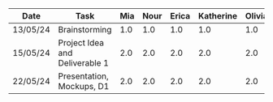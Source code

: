| Date     | Task                            | Mia       | Nour      | Erica     | Katherine | Olivia    | Kiana     |
 | -------- | --------------------------------| --------- | --------- | --------- | --------- | --------- | --------- |
 | 13/05/24 | Brainstorming                   | 1.0       | 1.0       | 1.0        | 1.0        | 1.0        |   1.0     |
 | 15/05/24 | Project Idea and Deliverable 1  | 2.0       |  2.0      | 2.0       |  2.0      |   2.0     |   2.0     |
 | 22/05/24 | Presentation, Mockups, D1       | 2.0       |  2.0      | 2.0       |  2.0      |   2.0     |   2.0     |
